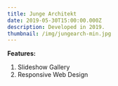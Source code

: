 ```yaml
---
title: Junge Architekt
date: 2019-05-30T15:00:00.000Z
description: Developed in 2019.
thumbnail: /img/jungearch-min.jpg
---
```

**Features:**

1. Slideshow Gallery
2. Responsive Web Design